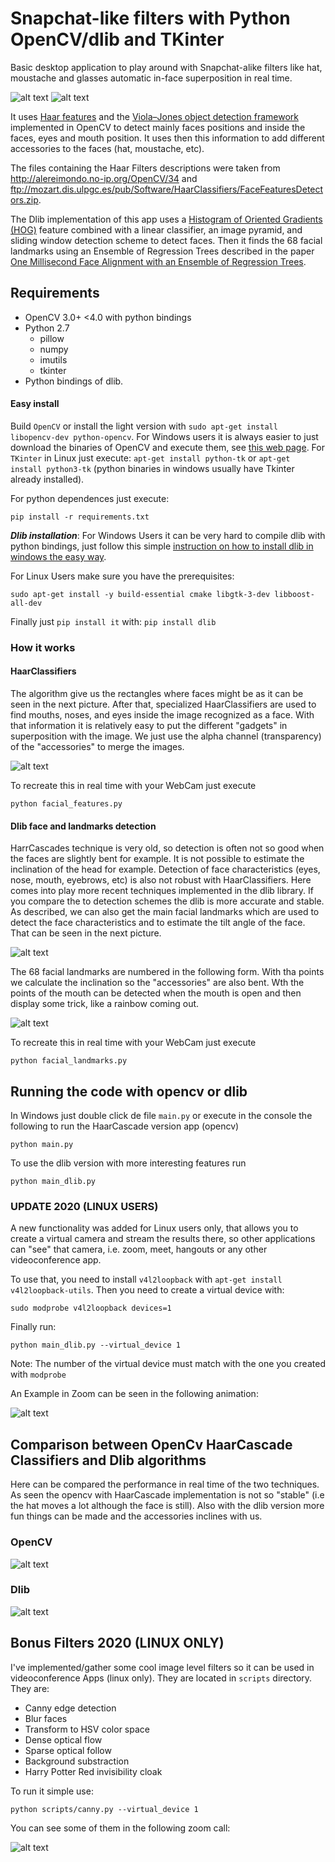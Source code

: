 # Snapchat-like filters with Python OpenCV/dlib and TKinter
Basic desktop application to play around with Snapchat-alike filters like hat, moustache and glasses automatic in-face superposition in real time.

![alt text][s1] ![alt text][s11]


It uses [Haar features](https://en.wikipedia.org/wiki/Haar-like_features) and the [Viola–Jones object detection framework
](https://en.wikipedia.org/wiki/Viola%E2%80%93Jones_object_detection_framework) implemented in OpenCV to detect mainly faces positions and inside the faces, eyes and mouth position. It uses then this information to add different accessories to the faces (hat, moustache, etc).

The files containing the Haar Filters descriptions were taken from http://alereimondo.no-ip.org/OpenCV/34 and ftp://mozart.dis.ulpgc.es/pub/Software/HaarClassifiers/FaceFeaturesDetectors.zip.

The Dlib implementation of this app uses a [Histogram of Oriented Gradients (HOG)](https://en.wikipedia.org/wiki/Histogram_of_oriented_gradients) feature combined with a linear classifier, an image pyramid, and sliding window detection scheme to detect faces. Then it finds the 68 facial landmarks using an Ensemble of Regression Trees described in the paper [One Millisecond Face Alignment with an Ensemble of Regression Trees](https://pdfs.semanticscholar.org/d78b/6a5b0dcaa81b1faea5fb0000045a62513567.pdf).


## Requirements
* OpenCV 3.0+ <4.0 with python bindings
* Python 2.7
     * pillow
     * numpy
     * imutils
     * tkinter
* Python bindings of dlib.


#### Easy install
Build `OpenCV` or install the light version with `sudo apt-get install libopencv-dev python-opencv`. For Windows users it is always easier to just download the binaries of OpenCV and execute them, see [this web page](http://docs.opencv.org/trunk/d5/de5/tutorial_py_setup_in_windows.html). For `TKinter` in Linux just execute: `apt-get install python-tk` or `apt-get install python3-tk` (python binaries in windows usually have Tkinter already installed).

For python dependences just execute:

```
pip install -r requirements.txt
```

***Dlib installation***: For Windows Users it can be very hard to compile dlib with python bindings, just follow this simple [instruction on how to install dlib in windows the easy way](https://github.com/charlielito/install-dlib-python-windows).

For Linux Users make sure you have the prerequisites:
```
sudo apt-get install -y build-essential cmake libgtk-3-dev libboost-all-dev
```
Finally just `pip install it` with: `pip install dlib`


### How it works
#### HaarClassifiers
The algorithm give us the rectangles where faces might be as it can be seen in the next picture. After that, specialized HaarClassifiers are used to find mouths, noses, and eyes inside the image recognized as a face. With that information it is relatively easy to put the different "gadgets" in superposition with the image. We just use the alpha channel (transparency) of the "accessories" to merge the images.

![alt text][s4]

To recreate this in real time with your WebCam just execute

```
python facial_features.py
```


#### Dlib face and landmarks detection
HarrCascades technique is very old, so detection is often not so good when the faces are slightly bent for example. It is not possible to estimate the inclination of the head for example. Detection of face characteristics (eyes, nose, mouth, eyebrows, etc) is also not robust with HaarClassifiers. Here comes into play more recent techniques implemented in the dlib library. If you compare the to detection schemes the dlib is more accurate and stable. As described, we can also get the main facial landmarks which are used to detect the face characteristics and to estimate the tilt angle of the face. That can be seen in the next picture.

![alt text][s5]

The 68 facial landmarks are numbered in the following form. With tha points we calculate the inclination so the "accessories" are also bent. Wth the points of the mouth can be detected when the mouth is open and then display some trick, like a rainbow coming out.

![alt text][s6]

To recreate this in real time with your WebCam just execute

```
python facial_landmarks.py
```

## Running the code with opencv or dlib
In Windows just double click de file `main.py` or execute in the console the following to run the HaarCascade version app (opencv)

```
python main.py
```

To use the dlib version with more interesting features run
```
python main_dlib.py
```
### UPDATE 2020 (LINUX USERS)
A new functionality was added for Linux users only, that allows you to create a virtual camera and stream the results there, so other applications can "see" that camera, i.e. zoom, meet, hangouts or any other videoconference app.

To use that, you need to install `v4l2loopback` with `apt-get install v4l2loopback-utils`. Then you need to create a virtual device with:
```
sudo modprobe v4l2loopback devices=1
```
Finally run:
```
python main_dlib.py --virtual_device 1
```
Note: The number of the virtual device must match with the one you created with `modprobe`

An Example in Zoom can be seen in the following animation:

![alt text][s7]


## Comparison between OpenCv HaarCascade Classifiers and Dlib algorithms
Here can be compared the performance in real time of the two techniques. As seen the opencv with HaarCascade  implementation is not so "stable" (i.e the hat moves a lot although the face is still). Also with the dlib version more fun things can be made and the accessories inclines with us.

### OpenCV
![alt text][s3]
### Dlib
![alt text][s2]

## Bonus Filters 2020 (LINUX ONLY)
I've implemented/gather some cool image level filters so it can be used in videoconference Apps (linux only). They are located in `scripts` directory. They are:
* Canny edge detection
* Blur faces
* Transform to HSV color space
* Dense optical flow
* Sparse optical follow
* Background substraction
* Harry Potter Red invisibility cloak

To run it simple use:
```
python scripts/canny.py --virtual_device 1
```

You can see some of them in the following zoom  call:

![alt text][s8]


[s1]: https://raw.githubusercontent.com/charlielito/snapchat-filters-opencv/master/imgs/opencv.gif "S"
[s11]: https://raw.githubusercontent.com/charlielito/snapchat-filters-opencv/master/imgs/dlib.gif "S"

[s2]: https://raw.githubusercontent.com/charlielito/mydata/master/dlibvideo.gif "S"

[s3]: https://raw.githubusercontent.com/charlielito/mydata/master/opencvvideo.gif "S"

[s4]: https://raw.githubusercontent.com/charlielito/snapchat-filters-opencv/master/imgs/features.png "S"
[s5]: https://raw.githubusercontent.com/charlielito/snapchat-filters-opencv/master/imgs/landmarks.png "S"

[s6]: https://raw.githubusercontent.com/charlielito/snapchat-filters-opencv/master/imgs/facial_landmarks_68markup.jpg "S"
[s7]: https://user-images.githubusercontent.com/8033598/87480423-ed2b0b00-c5f2-11ea-94c0-02df32062c72.gifs "S"
[s8]: https://user-images.githubusercontent.com/8033598/87481014-1dbf7480-c5f4-11ea-9256-4aac4b1d38de.gif "S"
